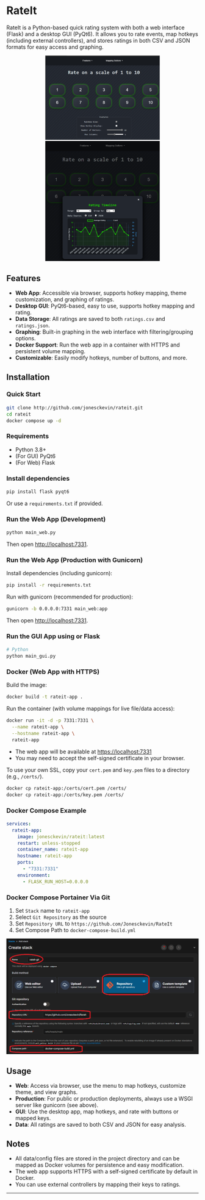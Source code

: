 # RateIt

RateIt is a Python-based quick rating system with both a web interface (Flask) and a desktop GUI (PyQt6). It allows you to rate events, map hotkeys (including external controllers), and stores ratings in both CSV and JSON formats for easy access and graphing.

<p align="center">
  <img src="/resource/example1.png" alt="Example Screenshot" style="max-width:300px;">
  <img src="/resource/example.png" alt="Example Screenshot" style="max-width:300px;">
</p>



## Features

- **Web App**: Accessible via browser, supports hotkey mapping, theme customization, and graphing of ratings.
- **Desktop GUI**: PyQt6-based, easy to use, supports hotkey mapping and rating.
- **Data Storage**: All ratings are saved to both `ratings.csv` and `ratings.json`.
- **Graphing**: Built-in graphing in the web interface with filtering/grouping options.
- **Docker Support**: Run the web app in a container with HTTPS and persistent volume mapping.
- **Customizable**: Easily modify hotkeys, number of buttons, and more.

## Installation
### Quick Start

```bash
git clone http://github.com/jonesckevin/rateit.git
cd rateit
docker compose up -d

```
### Requirements

- Python 3.8+
- (For GUI) PyQt6
- (For Web) Flask

### Install dependencies

```bash
pip install flask pyqt6
```

Or use a `requirements.txt` if provided.

### Run the Web App (Development)

```bash
python main_web.py
```

Then open [http://localhost:7331](http://localhost:7331).

### Run the Web App (Production with Gunicorn)

Install dependencies (including gunicorn):

```bash
pip install -r requirements.txt
```

Run with gunicorn (recommended for production):

```bash
gunicorn -b 0.0.0.0:7331 main_web:app
```

Then open [http://localhost:7331](http://localhost:7331).

### Run the GUI App using or Flask

```bash
# Python
python main_gui.py
```

### Docker (Web App with HTTPS)

Build the image:

```bash
docker build -t rateit-app .
```

Run the container (with volume mappings for live file/data access):

```bash
docker run -it -d -p 7331:7331 \
  --name rateit-app \
  --hostname rateit-app \
  rateit-app
```

- The web app will be available at [https://localhost:7331](https://localhost:7331)
- You may need to accept the self-signed certificate in your browser.

To use your own SSL, copy your `cert.pem` and `key.pem` files to a directory (e.g., `/certs/`).
```bash
docker cp rateit-app:/certs/cert.pem /certs/
docker cp rateit-app:/certs/key.pem /certs/
```

### Docker Compose Example

```yaml
services:
  rateit-app:
    image: jonesckevin/rateit:latest
    restart: unless-stopped
    container_name: rateit-app
    hostname: rateit-app
    ports: 
      - "7331:7331"
    environment:
      - FLASK_RUN_HOST=0.0.0.0    
```
### Docker Compose Portainer Via Git
1. Set `Stack` name to `rateit-app`
2. Select `Git Repository` as the source
3. Set `Repository URL` to `https://github.com/Jonesckevin/RateIt`
4. Set Compose Path to `docker-compose-build.yml`

![Portainer Git Stack Example](/resource/example-git.png)

## Usage

- **Web**: Access via browser, use the menu to map hotkeys, customize theme, and view graphs.
- **Production**: For public or production deployments, always use a WSGI server like gunicorn (see above).
- **GUI**: Use the desktop app, map hotkeys, and rate with buttons or mapped keys.
- **Data**: All ratings are saved to both CSV and JSON for easy analysis.

## Notes

- All data/config files are stored in the project directory and can be mapped as Docker volumes for persistence and easy modification.
- The web app supports HTTPS with a self-signed certificate by default in Docker.
- You can use external controllers by mapping their keys to ratings.

---
